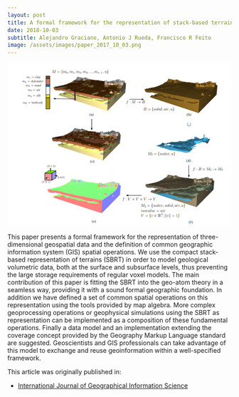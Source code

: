 ```yaml
---
layout: post
title: A formal framework for the representation of stack-based terrains
date: 2018-10-03
subtitle: Alejandro Graciano, Antonio J Rueda, Francisco R Feito
image: /assets/images/paper_2017_10_03.png
---
```


![A formal framework for the representation of stack-based terrains](/assets/images/paper_2017_10_03.png)


This paper presents a formal framework for the representation of three-dimensional geospatial data and the definition of common geographic information system (GIS) spatial operations. We use the compact stack-based representation of terrains (SBRT) in order to model geological volumetric data, both at the surface and subsurface levels, thus preventing the large storage requirements of regular voxel models. The main contribution of this paper is fitting the SBRT into the geo-atom theory in a seamless way, providing it with a sound formal geographic foundation. In addition we have defined a set of common spatial operations on this representation using the tools provided by map algebra. More complex geoprocessing operations or geophysical simulations using the SBRT as representation can be implemented as a composition of these fundamental operations. Finally a data model and an implementation extending the coverage concept provided by the Geography Markup Language standard are suggested. Geoscientists and GIS professionals can take advantage of this model to exchange and reuse geoinformation within a well-specified framework.

This article was originally published in:
- [International Journal of Geographical Information Science ](https://www.tandfonline.com/doi/abs/10.1080/13658816.2018.1475671)

